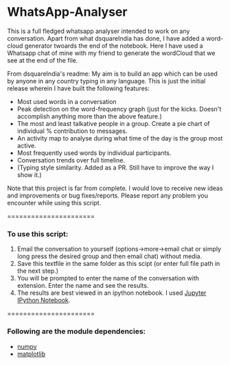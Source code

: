 # WhatsApp-Analyser
This is a full fledged whatsapp analyser intended to work on any conversation. Apart from what dsquareIndia has done, I have added a word-cloud generator twoards the end of the notebook. Here I have used a Whatsapp chat of mine with my friend to generate the wordCloud that we see at the end of the file. 

From dsquareIndia's readme:
My aim is to build an app which can be used by anyone in any country typing in any language. This is just the initial release wherein I have built the following features:
  * Most used words in a conversation
  * Peak detection on the word-frequency graph (just for the kicks. Doesn't accomplish anything more than the above feature.)
  * The most and least talkative people in a group. Create a pie chart of individual % contribution to messages.
  * An activity map to analyse during what time of the day is the group most active.
  * Most frequently used words by individual participants.
  * Conversation trends over full timeline.
  * (Typing style similarity. Added as a PR. Still have to improve the way I show it.)

Note that this project is far from complete. I would love to receive new ideas and improvements or bug fixes/reports. Please report any problem you encounter while using this script.

======================

### To use this script:
 1. Email the conversation to yourself (options->more->email chat or simply long press the desired group and then email chat) without media.
 2. Save this textfile in the same folder as this scipt (or enter full file path in the next step.)
 3. You will be prompted to enter the name of the conversation with extension. Enter the name and see the results.
 4. The results are best viewed in an ipython notebook. I used [Jupyter IPython Notebook](http://jupyter.readthedocs.org/en/latest/install.html#how-to-install-jupyter-notebook).

======================

### Following are the module dependencies:
 * [numpy](http://docs.scipy.org/doc/numpy-1.10.1/user/install.html)
 * [matplotlib](http://matplotlib.org/users/installing.html)
